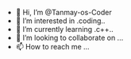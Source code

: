 - 👋 Hi, I’m @Tanmay-os-Coder
- 👀 I’m interested in .coding..
- 🌱 I’m currently learning .c++..
- 💞️ I’m looking to collaborate on ...
- 📫 How to reach me ...

<!---
Tanmay-os-Coder/Tanmay-os-Coder is a ✨ special ✨ repository because its `README.md` (this file) appears on your GitHub profile.
You can click the Preview link to take a look at your changes.
--->
